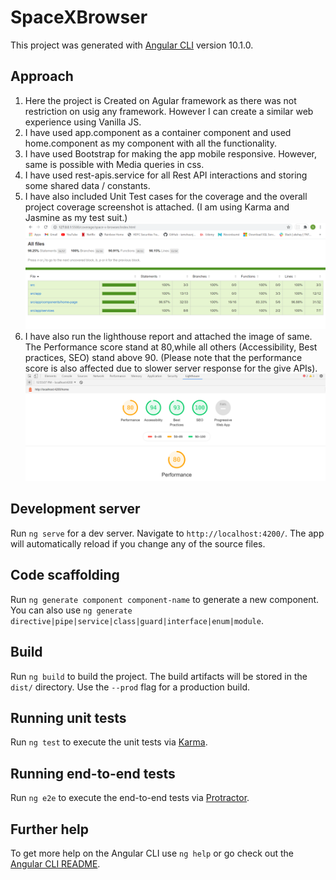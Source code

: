 # SpaceXBrowser

This project was generated with [Angular CLI](https://github.com/angular/angular-cli) version 10.1.0.


## Approach
1. Here the project is Created on Agular framework as there was not restriction on usig any framework. However I can create a similar web experience using Vanilla JS.
2. I have used app.component as a container component and used home.component as my component with all the functionality.
3. I have used Bootstrap for making the app mobile responsive. However, same is possible with Media queries in css.
4. I have used rest-apis.service for all Rest API interactions and storing some shared data / constants.
5. I have also included Unit Test cases for the coverage and the overall project coverage screenshot is attached. (I am using Karma and Jasmine as my test suit.)
![alt text](https://github.com/SumitARG/SpaceXBrowser/blob/master/document_images/Coverage_image.PNG)
6. I have also run the lighthouse report and attached the image of same. The Performance score stand at 80,while all others (Accessibility, Best practices, SEO) stand above 90. (Please note that the performance score is also affected due to slower server response for the give APIs).
![alt text](https://github.com/SumitARG/SpaceXBrowser/blob/master/document_images/Lighthouse_image.PNG)



## Development server

Run `ng serve` for a dev server. Navigate to `http://localhost:4200/`. The app will automatically reload if you change any of the source files.

## Code scaffolding

Run `ng generate component component-name` to generate a new component. You can also use `ng generate directive|pipe|service|class|guard|interface|enum|module`.

## Build

Run `ng build` to build the project. The build artifacts will be stored in the `dist/` directory. Use the `--prod` flag for a production build.

## Running unit tests

Run `ng test` to execute the unit tests via [Karma](https://karma-runner.github.io).

## Running end-to-end tests

Run `ng e2e` to execute the end-to-end tests via [Protractor](http://www.protractortest.org/).

## Further help

To get more help on the Angular CLI use `ng help` or go check out the [Angular CLI README](https://github.com/angular/angular-cli/blob/master/README.md).
